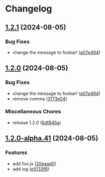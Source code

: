# Changelog

## [1.2.1](https://github.com/tkrs/release-test/compare/v1.2.0...v1.2.1) (2024-08-05)


### Bug Fixes

* change the message to foobar! ([a07e494](https://github.com/tkrs/release-test/commit/a07e4946a6a65ef66e0455215453d77072e97ce7))

## [1.2.0](https://github.com/tkrs/release-test/compare/v1.2.0-alpha.41...v1.2.0) (2024-08-05)


### Bug Fixes

* change the message to foobar! ([a07e494](https://github.com/tkrs/release-test/commit/a07e4946a6a65ef66e0455215453d77072e97ce7))
* remove comma ([3173e04](https://github.com/tkrs/release-test/commit/3173e04b6c421345f9f8038ffa48ddeef93711f0))


### Miscellaneous Chores

* release 1.2.0 ([6df845a](https://github.com/tkrs/release-test/commit/6df845ad83c3711609577661d171df2616ce7411))

## [1.2.0-alpha.41](https://github.com/tkrs/release-test/compare/v1.1.1-alpha.41...v1.2.0-alpha.41) (2024-08-05)


### Features

* add foo.js ([20eaad0](https://github.com/tkrs/release-test/commit/20eaad0139acfeff111b0ed45457d123ed9158af))
* add log ([e5133f6](https://github.com/tkrs/release-test/commit/e5133f63ca28a70cf596465eb92da43f1d09e8ad))
